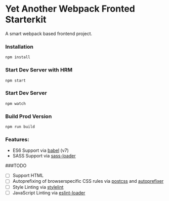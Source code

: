 # Yet Another Webpack Fronted Starterkit 

A smart webpack based frontend project.

### Installation

```
npm install
```

### Start Dev Server with HRM

```
npm start
```

### Start Dev Server 

```
npm watch
```

### Build Prod Version

```
npm run build
```

### Features:

- ES6 Support via [babel](https://babeljs.io/) (v7)
- SASS Support via [sass-loader](https://github.com/jtangelder/sass-loader)


###TODO

- [ ] Support HTML
- [ ] Autoprefixing of browserspecific CSS rules via [postcss](https://postcss.org/) and [autoprefixer](https://github.com/postcss/autoprefixer)
- [ ] Style Linting via [stylelint](https://stylelint.io/) 
- [ ] JavaScript Linting via [eslint-loader](https://github.com/MoOx/eslint-loader) 
